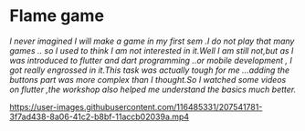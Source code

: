 
# **Flame game**

*I never imagined I  will make a game in my first sem .I do not play that many games .. so I used to think I am not interested in it.Well I am still not,but as I was introduced to flutter and dart programming ..or mobile development , I got really engrossed in it.This task was actually tough for me ...adding the buttons part was more complex than I thought.So I watched some videos on flutter ,the workshop also helped me understand the basics much better.*




https://user-images.githubusercontent.com/116485331/207541781-3f7ad438-8a06-41c2-b8bf-11accb02039a.mp4

